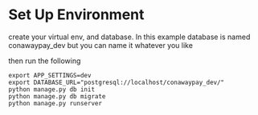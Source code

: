 # Set Up Environment
create your virtual env, and database.  In this example database is named conawaypay_dev but you can name it whatever you like

then run the following
```
export APP_SETTINGS=dev
export DATABASE_URL="postgresql://localhost/conawaypay_dev/"
python manage.py db init
python manage.py db migrate
python manage.py runserver
```
